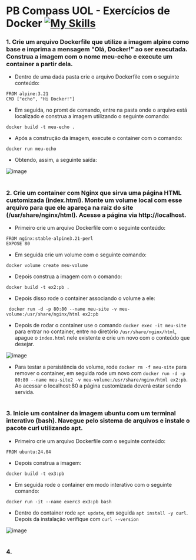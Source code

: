 # PB Compass UOL - Exercícios de Docker  [![My Skills](https://skillicons.dev/icons?i=docker)](https://skillicons.dev)

### 1. Crie um arquivo Dockerfile que utilize a imagem alpine como base e imprima a mensagem "Olá, Docker!" ao ser executada. Construa a imagem com o nome meu-echo e execute um container a partir dela.

* Dentro de uma dada pasta crie o arquivo Dockerfile com o seguinte conteúdo:

```
FROM alpine:3.21
CMD ["echo", "Hi Docker!"]
```
 * Em seguida, no promt de comando, entre na pasta onde o arquivo está localizado e construa a imagem utilizando o seguinte comando:

```
docker build -t meu-echo .
```

* Após a construção da imagem, execute o container com o comando:

```
docker run meu-echo
```
* Obtendo, assim, a seguinte saída: </br>

![image](https://github.com/user-attachments/assets/3f7c760c-0974-46a4-a2c8-33e754d55071)
#
### 2. Crie um container com Nginx que sirva uma página HTML customizada (index.html). Monte um volume local com esse arquivo para que ele apareça na raiz do site (/usr/share/nginx/html). Acesse a página via http://localhost.

* Primeiro crie um arquivo Dockerfile com o seguinte conteúdo:

```
FROM nginx:stable-alpine3.21-perl
EXPOSE 80
```
* Em seguida crie um volume com o seguinte comando:

```
docker volume create meu-volume
```
* Depois construa a imagem com o comando:

```
docker build -t ex2:pb .
```
* Depois disso rode o container associando o volume a ele:

```
 docker run -d -p 80:80 --name meu-site -v meu-volume:/usr/share/nginx/html ex2:pb
```
* Depois de rodar o container use o comando `docker exec -it meu-site` para entrar no container, entre no diretório `/usr/share/nginx/html`, apague o `index.html` nele existente e crie um novo com o conteúdo que desejar.

![image](https://github.com/user-attachments/assets/75a59711-d3f2-4e11-86cc-4155e6148078)

* Para testar a persistência do volume, rode `docker rm -f meu-site` para remover o container, em seguida rode um novo com `docker run -d -p 80:80 --name meu-site2 -v meu-volume:/usr/share/nginx/html ex2:pb`. Ao acessar o localhost:80 a página customizada deverá estar sendo servida.
#
### 3. Inicie um container da imagem ubuntu com um terminal interativo (bash). Navegue pelo sistema de arquivos e instale o pacote curl utilizando apt.

* Primeiro crie um arquivo Dockerfile com o seguinte conteúdo:

```
FROM ubuntu:24.04
```
* Depois construa a imagem:

```
docker build -t ex3:pb
```
* Em seguida rode o container em modo interativo com o seguinte comando:

```
docker run -it --name exerc3 ex3:pb bash
```
* Dentro do container rode `apt update`, em seguida `apt install -y curl`. Depois da instalação verifique com `curl --version`

![image](https://github.com/user-attachments/assets/4b6f237e-155f-4a53-aa74-2e6c82bd70a2)
#
### 4.

